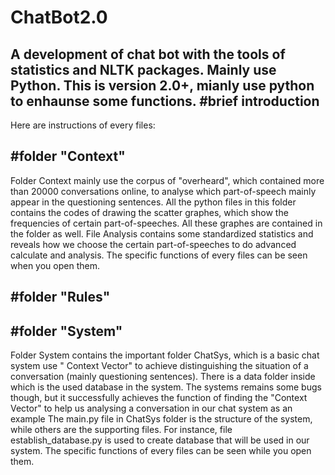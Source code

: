 # ChatBot2.0
A  development of chat bot with the tools of statistics and NLTK packages. Mainly use Python.
This is version 2.0+, mianly use python to enhaunse some functions.
#brief introduction
-------------------
Here are instructions of every files:

#folder "Context"
-----------------
Folder Context mainly use the corpus of "overheard", which contained more than 20000 conversations online, to analyse which part-of-speech mainly appear in the questioning sentences. 
All the python files in this folder contains the codes of drawing the scatter graphes, which show the frequencies of certain part-of-speeches. All these graphes are contained in the folder as well.
File Analysis contains some standardized statistics and reveals how we choose the certain part-of-speeches to do advanced calculate and analysis.
The specific functions of every files can be seen when you open them.

#folder "Rules"
------------------------

#folder "System"
------------------------
Folder System contains the important folder ChatSys, which is a basic chat system use " Context Vector" to achieve distinguishing the situation of a conversation (mainly questioning sentences). There is a data folder inside which is the used database in the system.
The systems remains some bugs though, but it successfully achieves the function of finding the "Context Vector" to help us analysing a conversation in our chat system as an example
The main.py file in ChatSys folder is the structure of the system, while others are the supporting files. For instance, file establish_database.py is used to create database that will be used in our system. The specific functions of every files can be seen while you open them.
